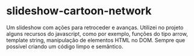 # slideshow-cartoon-network
Um slideshow com ações para retroceder e avanças. Utilizei no projeto alguns recursos do javascript, como por exemplo, funções do tipo arrow, template string, manipulação de elementos HTML no DOM. Sempre que possível criando um código limpo e semântico.
